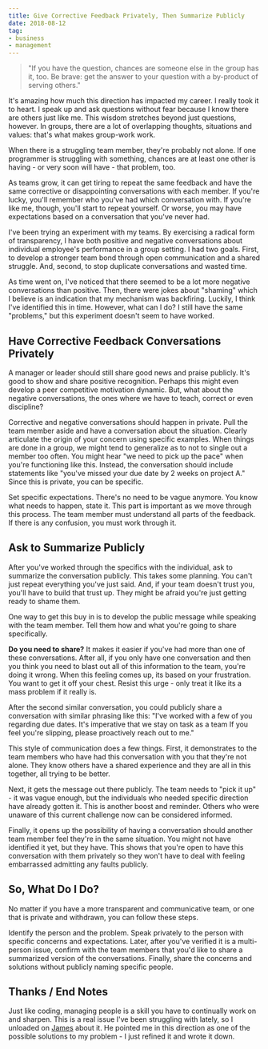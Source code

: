 ```yaml
---
title: Give Corrective Feedback Privately, Then Summarize Publicly
date: 2018-08-12
tag:
- business
- management
---
```

> "If you have the question, chances are someone else in the group has it, too. Be brave: get the answer to your question with a by-product of serving others." 

<!--more-->

It's amazing how much this direction has impacted my career. I really took it to heart. I speak up and ask questions without fear because I know there are others just like me. This wisdom stretches beyond just questions, however. In groups, there are a lot of overlapping thoughts, situations and values: that's what makes group-work work.

When there is a struggling team member, they're probably not alone. If one programmer is struggling with something, chances are at least one other is having - or very soon will have - that problem, too.  

As teams grow, it can get tiring to repeat the same feedback and have the same corrective or disappointing conversations with each member. If you're lucky, you'll remember who you've had which conversation with. If you're like me, though, you'll start to repeat yourself. Or worse, you may have expectations based on a conversation that you've never had.

I've been trying an experiment with my teams. By exercising a radical form of transparency, I have both positive and negative conversations about individual employee's performance in a group setting. I had two goals.  First, to develop a stronger team bond through open communication and a shared struggle.  And, second, to stop duplicate conversations and wasted time.

As time went on, I've noticed that there seemed to be a lot more negative conversations than positive.  Then, there were jokes about "shaming" which I believe is an indication that my mechanism was backfiring. Luckily, I think I've identified this in time.  However, what can I do? I still have the same "problems," but this experiment doesn't seem to have worked.

## Have Corrective Feedback Conversations Privately

A manager or leader should still share good news and praise publicly.  It's good to show and share positive recognition. Perhaps this might even develop a peer competitive motivation dynamic. But, what about the negative conversations, the ones where we have to teach, correct or even discipline?

Corrective and negative conversations should happen in private. Pull the team member aside and have a conversation about the situation. Clearly articulate the origin of your concern using specific examples.  When things are done in a group, we might tend to generalize as to not to single out a member too often.  You might hear "we need to pick up the pace" when you're functioning like this.  Instead, the conversation should include statements like "you've missed your due date by 2 weeks on project A." Since this is private, you can be specific.

Set specific expectations. There's no need to be vague anymore. You know what needs to happen, state it. This part is important as we move through this process. The team member must understand all parts of the feedback. If there is any confusion, you must work through it.

## Ask to Summarize Publicly

After you've worked through the specifics with the individual, ask to summarize the conversation publicly.  This takes some planning.  You can't just repeat everything you've just said. And, if your team doesn't trust you, you'll have to build that trust up. They might be afraid you're just getting ready to shame them.

One way to get this buy in is to develop the public message while speaking with the team member. Tell them how and what you're going to share specifically.

**Do you need to share?** It makes it easier if you've had more than one of these conversations. After all, if you only have one conversation and then you think you need to blast out all of this information to the team, you're doing it wrong. When this feeling comes up, its based on your frustration. You want to get it off your chest. Resist this urge - only treat it like its a mass problem if it really is.

After the second similar conversation, you could publicly share a conversation with similar phrasing like this: "I've worked with a few of you regarding due dates. It's imperative that we stay on task as a team If you feel you're slipping, please proactively reach out to me." 

This style of communication does a few things. First, it demonstrates to the team members who have had this conversation with you that they're not alone. They know others have a shared experience and they are all in this together, all trying to be better.

Next, it gets the message out there publicly. The team needs to "pick it up" - it was vague enough, but the individuals who needed specific direction have already gotten it.  This is another boost and reminder.  Others who were unaware of this current challenge now can be considered informed.

Finally, it opens up the possibility of having a conversation should another team member feel they're in the same situation. You might not have identified it yet, but they have. This shows that you're open to have this conversation with them privately so they won't have to deal with feeling embarrassed admitting any faults publicly.

## So, What Do I Do?

No matter if you have a more transparent and communicative team, or one that is private and withdrawn, you can follow these steps.

Identify the person and the problem. Speak privately to the person with specific concerns and expectations. Later, after you've verified it is a multi-person issue, confirm with the team members that you'd like to share a summarized version of the conversations. Finally, share the concerns and solutions without publicly naming specific people.

## Thanks / End Notes

Just like coding, managing people is a skill you have to continually work on and sharpen.  This is a real issue I've been struggling with lately, so I unloaded on [James](https://www.linkedin.com/in/jamesrodenkirch/) about it. He pointed me in this direction as one of the possible solutions to my problem - I just refined it and wrote it down.
